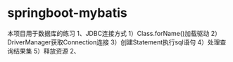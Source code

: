 # springboot-mybatis
本项目用于数据库的练习
1、JDBC连接方式
1）Class.forName()加载驱动
2）DriverManager获取Connection连接
3）创建Statement执行sql语句
4）处理查询结果集
5）释放资源
2、
